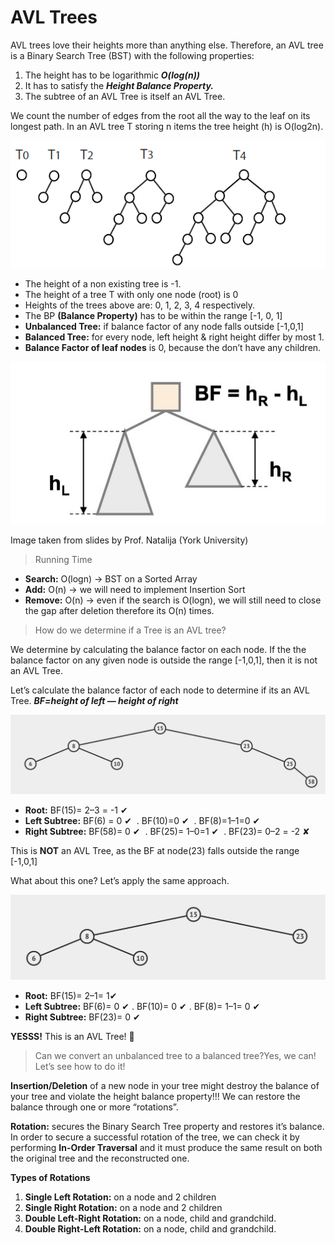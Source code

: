 # AVL Trees

AVL trees love their heights more than anything else. Therefore, an AVL tree is a Binary Search Tree (BST) with the following properties:

1. The height has to be logarithmic **_O(log(n))_**
2. It has to satisfy the **_Height Balance Property._**
3. The subtree of an AVL Tree is itself an AVL Tree.

We count the number of edges from the root all the way to the leaf on its longest path. In an AVL tree T storing n items the tree height (h) is O(log2n).

![../../Assets/AVL_Assets/1dLuZzNekcs0jUTsKg7Mn9w.png](../../Assets/AVL_Assets/1dLuZzNekcs0jUTsKg7Mn9w.png)

- The height of a non existing tree is -1.
- The height of a tree T with only one node (root) is 0
- Heights of the trees above are: 0, 1, 2, 3, 4 respectively.
- The BP **(Balance Property)** has to be within the range [-1, 0, 1]
- **Unbalanced Tree:** if balance factor of any node falls outside [-1,0,1]
- **Balanced Tree:** for every node, left height & right height differ by most 1.
- **Balance Factor of leaf nodes** is 0, because the don’t have any children.

![../../Assets/AVL_Assets/1JYVWiWF0J5RNh7XPHs5j8w.jpeg](../../Assets/AVL_Assets/1JYVWiWF0J5RNh7XPHs5j8w.jpeg)

Image taken from slides by Prof. Natalija (York University)

> Running Time

- **Search:** O(logn) → BST on a Sorted Array
- **Add:** O(n) → we will need to implement Insertion Sort
- **Remove:** O(n) → even if the search is O(logn), we will still need to close the gap after deletion therefore its O(n) times.

> How do we determine if a Tree is an AVL tree?

We determine by calculating the balance factor on each node. If the the balance factor on any given node is outside the range [-1,0,1], then it is not an AVL Tree.

Let’s calculate the balance factor of each node to determine if its an AVL Tree. **_BF=height of left — height of right_**

![../../Assets/AVL_Assets/1DaQjFtuaKpuZ5qpJB_8ydg.png](../../Assets/AVL_Assets/1DaQjFtuaKpuZ5qpJB_8ydg.png)

- **Root:** BF(15)= 2–3 = -1 ✔
- **Left Subtree:** BF(6) = 0 ✔ ️ . BF(10)=0 ✔ ️ . BF(8)=1–1=0 ✔
- **Right Subtree:** BF(58)= 0 ✔ ️ . BF(25)= 1–0=1 ✔ ️ . BF(23)= 0–2 = -2 ✘

This is **NOT** an AVL Tree, as the BF at node(23) falls outside the range [-1,0,1]

What about this one? Let’s apply the same approach.

![../../Assets/AVL_Assets/1gBgFJIHoajDF9YgK1nL9bw.png](../../Assets/AVL_Assets/1gBgFJIHoajDF9YgK1nL9bw.png)

- **Root:** BF(15)= 2–1= 1✔
- **Left Subtree:** BF(6)= 0 ✔ . BF(10)= 0 ✔ . BF(8)= 1–1= 0 ✔
- **Right Subtree:** BF(23)= 0 ✔

**YESSS!** This is an AVL Tree! 🥳

> Can we convert an unbalanced tree to a balanced tree?Yes, we can! Let’s see how to do it!

**Insertion/Deletion** of a new node in your tree might destroy the balance of your tree and violate the height balance property!!! We can restore the balance through one or more “rotations”.

**Rotation:** secures the Binary Search Tree property and restores it’s balance. In order to secure a successful rotation of the tree, we can check it by performing **In-Order Traversal** and it must produce the same result on both the original tree and the reconstructed one.

**Types of Rotations**

1. **Single Left Rotation:** on a node and 2 children
2. **Single Right Rotation:** on a node and 2 children
3. **Double Left-Right Rotation:** on a node, child and grandchild.
4. **Double Right-Left Rotation:** on a node, child and grandchild.
